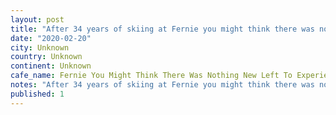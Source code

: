 ```yaml
---
layout: post
title: "After 34 years of skiing at Fernie you might think there was nothing new left to experience... and yet, today they opened the (apologies for the name) gobblers knob zone for the first time Iâve been"
date: "2020-02-20"
city: Unknown
country: Unknown
continent: Unknown
cafe_name: Fernie You Might Think There Was Nothing New Left To Experience... And Yet
notes: "After 34 years of skiing at Fernie you might think there was nothing new left to experience... and yet, today they opened the (apologies for the name) gobblers knob zone for the first time Iâve been around, and I enjoyed a fantastic rip with my sis and crew, the day continued with some classic lines (of variable condition) great to be home kootenany"
published: 1
---
```

